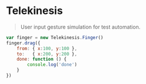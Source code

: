 # Telekinesis

> User input gesture simulation for test automation.

```js
var finger = new Telekinesis.Finger()
finger.drag({
    from: { x:100, y:100 },
    to:   { x:200, y:200 },
    done: function () {
        console.log('done')
    }
})
```